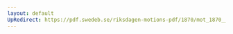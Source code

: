 ```yaml
---
layout: default
UpRedirect: https://pdf.swedeb.se/riksdagen-motions-pdf/1870/mot_1870__ak__00115/mot_1870__ak__00115_005.pdf
---
```

